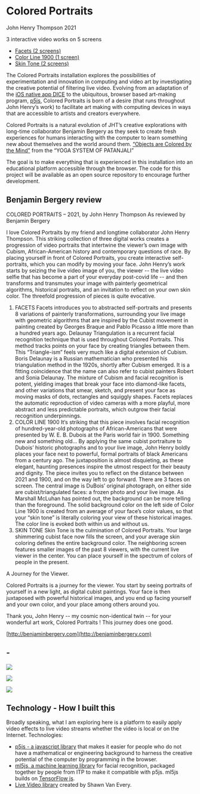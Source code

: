# Colored Portraits

John Henry Thompson
2021

3 interactive video works on 5 screens

- [Facets (2 screens)](facets.md)
- [Color Line 1900 (1 screen)](color-line.md)
- [Skin Tone (2 screens)](skin-tone.md)

The Colored Portraits installation explores the possibilities of experimentation and innovation in computing and video art by investigating the creative potential of filtering live video. Evolving from an adaptation of the
[iOS native app DICE](http://www.johnhenrythompson.com/3-dice)
to the ubiquitous, browser based art-making program,
[p5js](https://p5js.org),
Colored Portraits is born of a desire (that runs throughout John Henry’s work) to facilitate art making with computing devices in ways that are accessible to artists and creators everywhere.

Colored Portraits is a natural evolution of JHT’s creative explorations with long-time collaborator Benjamin Bergery as they seek to create fresh experiences for humans interacting with the computer to learn something new about themselves and the world around them.
[“Objects are Colored by the Mind”](http://www.johnhenrythompson.com/yoga/patanjani/book-4/417)
from the “YOGA SYSTEM OF PATANJALI”

The goal is to make everything that is experienced in this installation into an educational platform accessible through the browser. The code for this project will be available as an open source repository to encourage further development.

## Benjamin Bergery review

COLORED PORTRAITS – 2021, by John Henry Thompson
As reviewed by Benjamin Bergery

I love Colored Portraits by my friend and longtime collaborator John Henry Thompson. This striking collection of three digital works creates a progression of video portraits that intertwine the viewer’s own image with Cubism, African-American history and contemporary questions of race.
By placing yourself in front of Colored Portraits, you create interactive self-portraits, which you can modify by moving your face. John Henry’s work starts by seizing the live video image of you, the viewer -- the live video selfie that has become a part of your everyday post-covid life -- and then transforms and transmutes your image with painterly geometrical algorithms, historical portraits, and an invitation to reflect on your own skin color.
The threefold progression of pieces is quite evocative.

1. FACETS
   Facets introduces you to abstracted self-portraits and presents 8 variations of painterly transformations, surrounding your live image with geometric algorithms that are inspired by the Cubist movement in painting created by Georges Braque and Pablo Picasso a little more than a hundred years ago.
   Delaunay Triangulation is a recurrent facial recognition technique that is used throughout Colored Portraits. This method tracks points on your face by creating triangles between them. This “Triangle-ism” feels very much like a digital extension of Cubism. Boris Delaunay is a Russian mathematician who presented his triangulation method in the 1920s, shortly after Cubism emerged. It is a fitting coincidence that the name can also refer to cubist painters Robert and Sonia Delaunay.
   The mixture of Cubism and facial recognition is potent, yielding images that break your face into diamond-like facets, and other variations that smear, sketch, and present your face as moving masks of dots, rectangles and squiggly shapes. Facets replaces the automatic reproduction of video cameras with a more playful, more abstract and less predictable portraits, which outgrow their facial recognition underpinnings.
2. COLOR LINE 1900
   It‘s striking that this piece involves facial recognition of hundred-year-old photographs of African-Americans that were presented by W. E. B. Dubois at the Paris world fair in 1900. Something new and something old…
   By applying the same cubist portraiture to Dubois’ historic photographs and to your live image, John Henry boldly places your face next to powerful, formal portraits of black Americans from a century ago. The juxtaposition is almost disquieting, as these elegant, haunting presences inspire the utmost respect for their beauty and dignity. The piece invites you to reflect on the distance between 2021 and 1900, and on the way left to go forward.
   There are 3 faces on screen. The central image is DuBois’ original photograph, on either side are cubist/triangulated faces: a frozen photo and your live image.
   As Marshall McLuhan has pointed out, the background can be more telling than the foreground. The solid background color on the left side of Color Line 1900 is created from an average of your face’s color values, so that your “skin tone” is literally coloring your view of these historical images. The color line is evoked both within us and without us.
3. SKIN TONE
   Skin Tone is the culmination of Colored Portraits. Your large shimmering cubist face now fills the screen, and your average skin coloring defines the entire background color.
   The neighboring screen features smaller images of the past 8 viewers, with the current live viewer in the center. You can place yourself in the spectrum of colors of people in the present.

A Journey for the Viewer.

Colored Portraits is a journey for the viewer. You start by seeing portraits of yourself in a new light, as digital cubist paintings. Your face is then juxtaposed with powerful historical images, and you end up facing yourself and your own color, and your place among others around you.

Thank you, John Henry -- my cosmic non-identical twin -- for your wonderful art work, Colored Portraits ! This journey does one good.

[http://benjaminbergery.com](http://benjaminbergery.com)

## -

[![](https://jht1493.net/a1/skt/assets/mov/Colored-Portraits-2021/2022-01-01/IMG_0569-hall-4.JPEG)](https://jht1493.net/a1/skt/assets/mov/Colored-Portraits-2021/2022-01-01/IMG_0569-hall-4.JPEG)

[![](https://jht1493.net/a1/skt/assets/mov/Colored-Portraits-2021/2022-01-01/IMG_0496-ancestors-posters.JPEG)](https://jht1493.net/a1/skt/assets/mov/Colored-Portraits-2021/2022-01-01/IMG_0496-ancestors-posters.JPEG)

[![](https://jht1493.net/a1/skt/assets/mov/Colored-Portraits-2021/2022-01-01/IMG_0575-hall-full.JPEG)](https://jht1493.net/a1/skt/assets/mov/Colored-Portraits-2021/2022-01-01/IMG_0575-hall-full.JPEG)

## Technology - How I built this

Broadly speaking, what I am exploring here is a platform to easily apply video effects to live video streams whether the video is local or on the Internet.
Technologies:

- [p5js - a javascript library](https://p5js.org) that makes it easier for people who do not have a mathematical or engineering background to harness the creative potential of the computer by programming in the browser.
- [ml5js, a machine learning library](https://ml5js.org) for facial recognition, packaged together by people from ITP to make it compatible with p5js. ml5js builds on [TensorFlow js](https://www.tensorflow.org/js).
- [Live Video library](https://github.com/vanevery/p5LiveMedia) created by Shawn Van Every.
